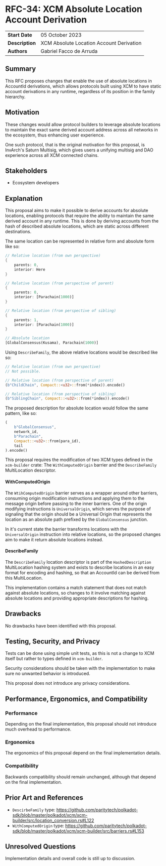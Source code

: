 # RFC-34: XCM Absolute Location Account Derivation

|                 |                                                                                             |
| --------------- | ------------------------------------------------------------------------------------------- |
| **Start Date**  | 05 October 2023                                                                             |
| **Description** | XCM Absolute Location Account Derivation                                                    |
| **Authors**     | Gabriel Facco de Arruda                                                                     |

## Summary

This RFC proposes changes that enable the use of absolute locations in AccountId derivations, which allows protocols built using XCM to have static account derivations in any runtime, regardless of its position in the family hierarchy.

## Motivation

These changes would allow protocol builders to leverage absolute locations to maintain the exact same derived account address across all networks in the ecosystem, thus enhancing user experience.

One such protocol, that is the original motivation for this proposal, is InvArch's Saturn Multisig, which gives users a unifying multisig and DAO experience across all XCM connected chains.

## Stakeholders

- Ecosystem developers

## Explanation

This proposal aims to make it possible to derive accounts for absolute locations, enabling protocols that require the ability to maintain the same derived account in any runtime. This is done by deriving accounts from the hash of described absolute locations, which are static across different destinations.

The same location can be represented in relative form and absolute form like so:
```rust
// Relative location (from own perspective)
{
    parents: 0,
    interior: Here
}

// Relative location (from perspective of parent)
{
    parents: 0,
    interior: [Parachain(1000)]
}

// Relative location (from perspective of sibling)
{
    parents: 1,
    interior: [Parachain(1000)]
}

// Absolute location
[GlobalConsensus(Kusama), Parachain(1000)]
```

Using `DescribeFamily`, the above relative locations would be described like so:
```rust
// Relative location (from own perspective)
// Not possible.

// Relative location (from perspective of parent)
(b"ChildChain", Compact::<u32>::from(*index)).encode()

// Relative location (from perspective of sibling)
(b"SiblingChain", Compact::<u32>::from(*index)).encode()

```

The proposed description for absolute location would follow the same pattern, like so:
```rust
(
    b"GlobalConsensus",
    network_id,
    b"Parachain",
    Compact::<u32>::from(para_id),
    tail
).encode()
```

This proposal requires the modification of two XCM types defined in the `xcm-builder` crate: The `WithComputedOrigin` barrier and the `DescribeFamily` MultiLocation descriptor.

#### WithComputedOrigin

The `WtihComputedOrigin` barrier serves as a wrapper around other barriers, consuming origin modification instructions and applying them to the message origin before passing to the inner barriers. One of the origin modifying instructions is `UniversalOrigin`, which serves the purpose of signaling that the origin should be a Universal Origin that represents the location as an absolute path  prefixed by the `GlobalConsensus` junction.

In it's current state the barrier transforms locations with the `UniversalOrigin` instruction into relative locations, so the proposed changes aim to make it return absolute locations instead.

#### DescribeFamily

The `DescribeFamily` location descriptor is part of the `HashedDescription` MultiLocation hashing system and exists to describe locations in an easy format for encoding and hashing, so that an AccountId can be derived from this MultiLocation.

This implementation contains a match statement that does not match against absolute locations, so changes to it involve matching against absolute locations and providing appropriate descriptions for hashing.

## Drawbacks

No drawbacks have been identified with this proposal.

## Testing, Security, and Privacy

Tests can be done using simple unit tests, as this is not a change to XCM itself but rather to types defined in `xcm-builder`.

Security considerations should be taken with the implementation to make sure no unwanted behavior is introduced.

This proposal does not introduce any privacy considerations.

## Performance, Ergonomics, and Compatibility

### Performance

Depending on the final implementation, this proposal should not introduce much overhead to performance.

### Ergonomics

The ergonomics of this proposal depend on the final implementation details.

### Compatibility

Backwards compatibility should remain unchanged, although that depend on the final implementation.

## Prior Art and References

- `DescirbeFamily` type: https://github.com/paritytech/polkadot-sdk/blob/master/polkadot/xcm/xcm-builder/src/location_conversion.rs#L122
- `WithComputedOrigin` type: https://github.com/paritytech/polkadot-sdk/blob/master/polkadot/xcm/xcm-builder/src/barriers.rs#L153

## Unresolved Questions

Implementation details and overall code is still up to discussion.
